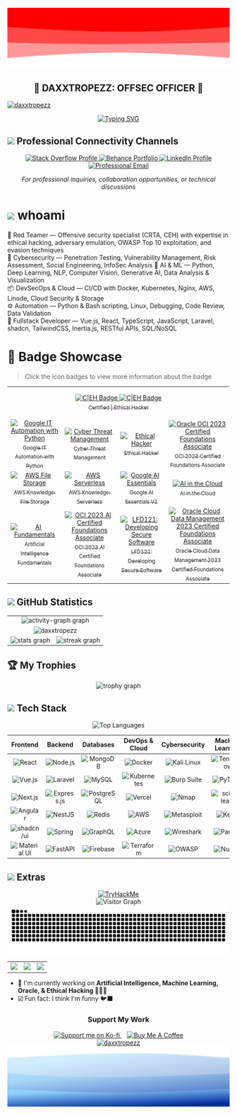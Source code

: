 <!-- ============================== -->
<!--         MAIN SECTION          -->
<!-- ============================== -->

<p align="center">
<!--   <img src="https://raw.githubusercontent.com/Daxxtropezz/daxxtropezz/f0fc405636a24dcd824a74946e5aabb469613875/assets/images/header.svg" alt="Header" /> -->
  <img src="https://raw.githubusercontent.com/Daxxtropezz/daxxtropezz/e6c8b922647258c262bf8e87a414d404bbc31008/assets/images/rta-up.svg" alt="Header" />
  <h2 align="center">🔴 DAXXTROPEZZ: OFFSEC OFFICER 🔴</h2> 
</p>
 
<!-- ============================== -->
<!--         PROFILE COVER         -->
<!-- ============================== -->

<a href="https://daxxtropezz.vercel.app">
  <img src="https://github.com/user-attachments/assets/d51b8e4f-f936-45b2-8151-08d748ab4a78" alt="daxxtropezz" />
</a>

<p align="center">
  <a href="https://daxxtropezz.vercel.app">
    <!-- 2067EDFF, FF0000 -->
    <img src="https://readme-typing-svg.herokuapp.com?font=Old%20English%20Text%20MT&weight=500&size=23&pause=1000&color=FF0000&background=FFFFFF00&center=true&random=true&lines=Hallo,+I'm+Daxxtropezz+%F0%9F%98%8E;I'm+a+Developer+%F0%9F%91%A8%F0%9F%8F%BB%E2%80%8D%F0%9F%92%BB;%F0%9F%90%B1%E2%80%8D%F0%9F%9A%80+Welcome+to+my+Github+Profile+%F0%9F%90%B1%E2%80%8D%F0%9F%9A%80;You+can+call+me+Hale%2FPaul%2FJP+%F0%9F%A4%97" alt="Typing SVG" />
  </a>
</p>

<!-- ============================== -->
<!--       PROFESSIONAL NETWORK    -->
<!-- ============================== -->

## <img src="https://media.giphy.com/media/jSKBmKkvo2dPQQtsR1/giphy.gif" width="35"> Professional Connectivity Channels

<p align="center">
  <a href="https://stackoverflow.com/users/21004406" target="_blank" rel="noopener noreferrer">
    <img src="https://img.shields.io/badge/stackoverflow-white?style=for-the-badge&logo=stackoverflow&logoColor=F58025" alt="Stack Overflow Profile" />
  </a>
  <a href="https://www.behance.net/daxxtropezz" target="_blank" rel="noopener noreferrer">
    <img src="https://img.shields.io/badge/behance-1769FF?style=for-the-badge&logo=behance&logoColor=white" alt="Behance Portfolio" />
  </a>
  <a href="https://linkedin.com/in/daxxtropezz" target="_blank" rel="noopener noreferrer">
    <img src="https://img.shields.io/badge/linkedin-00CBC6?style=for-the-badge&logo=leagueoflegends&logoColor=black" alt="LinkedIn Profile" />
  </a>
  <a href="mailto:miraflores.john@gmail.com" target="_blank" rel="noopener noreferrer">
    <img src="https://img.shields.io/badge/gmail-EA4335?style=for-the-badge&logo=gmail&logoColor=white" alt="Professional Email" />
  </a>
</p>

<p align="center">
  <i>For professional inquiries, collaboration opportunities, or technical discussions</i>
</p>

<p align="center">
  
# <img src="https://media.giphy.com/media/v1.Y2lkPTc5MGI3NjExODRpMzIwYXpkbXRweXZhbHVvY3YwZ2NoYmJ2M2N4MzZ3NXpuNmxxeSZlcD12MV9pbnRlcm5hbF9naWZfYnlfaWQmY3Q9cw/WFZvB7VIXBgiz3oDXE/giphy.gif" width="30"> whoami

🔴 Red Teamer — Offensive security specialist (CRTA, CEH) with expertise in ethical hacking, adversary emulation, OWASP Top 10 exploitation, and evasion techniques<br>
🔐 Cybersecurity — Penetration Testing, Vulnerability Management, Risk Assessment, Social Engineering, InfoSec Analysis
🤖 AI & ML — Python, Deep Learning, NLP, Computer Vision, Generative AI, Data Analysis & Visualization<br>
📦 DevSecOps & Cloud — CI/CD with Docker, Kubernetes, Nginx, AWS, Linode, Cloud Security & Storage<br>
⚙️ Automation — Python & Bash scripting, Linux, Debugging, Code Review, Data Validation<br>
🧠 Fullstack Developer — Vue.js, React, TypeScript, JavaScript, Laravel, shadcn, TailwindCSS, Inertia.js, RESTful APIs, SQL/NoSQL<br>

<!-- ⦿ &#8287; 🟣 Purple Teamer — Bridging offensive (ethical hacking, dorking, Shodan, honeypot evasion) and defensive tactics (threat management, secure coding, incident response)<br> -->
</p>

<!-- ============================== -->
<!--        BADGE SHOWCASE         -->
<!-- ============================== -->

# 🏅 Badge Showcase

> Click the icon badges to view more information about the badge

<table>
    <tr>
        <td align="center" colspan="4">
         <p>
              <a href="https://www.credly.com/users/daxxtropezz" target="_blank">
                <img src="https://github.com/user-attachments/assets/febb3f4e-d5ee-43b9-bbf1-64f03286bb03" alt="C|EH Badge" width="50"/>
              </a>
              <a href="https://www.credential.net/group/245161" target="_blank">
                  <img src="https://raw.githubusercontent.com/Daxxtropezz/daxxtropezz/refs/heads/main/assets/images/17043567286076012013649409456004.png" alt="C|EH Badge" width="50"/>
                  <br/>
                  <sub>Certified | Ethical Hacker</sub>
              </a>
         </p>
        </td>
    </tr>
  <tr>
    <td align="center">
      <a href="https://www.credly.com/badges/18786d96-f15d-42a8-adbb-2dbcd0c417e6" target="_blank">
        <img src="https://images.credly.com/size/340x340/images/efbdc0d6-b46e-4e3c-8cf8-2314d8a5b971/GCC_badge_python_1000x1000.png" alt="Google IT Automation with Python" width="80"/><br/>
        <sub>Google IT Automation with Python</sub>
      </a>
    </td>
    <td align="center">
      <a href="https://www.credly.com/badges/371fcf0d-e1da-40c7-b585-70abf07e1771" target="_blank">
        <img src="https://images.credly.com/size/340x340/images/5d5ac32b-d239-42b8-9665-8a921dc3ab47/image.png" alt="Cyber Threat Management" width="80"/><br/>
        <sub>Cyber Threat Management</sub>
      </a>
    </td>
    <td align="center">
      <a href="https://www.credly.com/badges/88b30c05-4fce-4490-8bed-e5e129c402b3" target="_blank">
        <img src="https://images.credly.com/size/340x340/images/242902b5-f527-42ad-865e-977c9e1b5b58/image.png" alt="Ethical Hacker" width="80"/><br/>
        <sub>Ethical Hacker</sub>
      </a>
    </td>
    <td align="center">
      <a href="https://catalog-education.oracle.com/ords/certview/sharebadge?id=E9B5F0FC2ACA357D1380D96F36D0A50CD4FEEBB47AB7B80BF0B37AFCB85350BE" target="_blank">
        <img src="https://images.credly.com/size/80x80/images/19c13f68-87b8-4a14-9339-c1ee8ede8289/OCIF2023CA_cached_image_20250612-27-gaqg0p.png" alt="Oracle OCI 2023 Certified Foundations Associate" width="80"/><br/>
        <sub>OCI 2023 Certified Foundations Associate</sub>
      </a>
    </td>
  </tr>
  <tr>
    <td align="center">
      <a href="https://www.credly.com/badges/4b674fec-36a9-4fca-a448-6c8da710beca" target="_blank">
        <img src="https://images.credly.com/size/80x80/images/a894153e-1762-4870-83b9-150ff294d7fb/image.png" alt="AWS File Storage" width="80"/><br/>
        <sub>AWS Knowledge: File Storage</sub>
      </a>
    </td>
    <td align="center">
      <a href="https://www.credly.com/badges/9eb5ca39-e640-498c-b47e-d65a7df057a8" target="_blank">
        <img src="https://images.credly.com/size/80x80/images/e07c6cc4-b737-4d7e-8ce8-66b6b7a60367/image.png" alt="AWS Serverless" width="80"/><br/>
        <sub>AWS Knowledge: Serverless</sub>
      </a>
    </td>
    <td align="center">
      <a href="https://www.credly.com/badges/f16e093b-f86d-4dd5-8dbd-7f1909025bc4" target="_blank">
        <img src="https://images.credly.com/images/ea3eec65-ddad-4242-9c59-1defac0fa2d9/image.png" alt="Google AI Essentials" width="80"/><br/>
        <sub>Google AI Essentials V1</sub>
      </a>
    </td>
    <td align="center">
      <a href="https://www.credly.com/badges/7ae51259-5300-4f74-b89d-c1cb018a6cc0" target="_blank">
        <img src="https://images.credly.com/size/80x80/images/ed0b623e-8152-4a9b-8d09-0cc8a7ad72ad/image.png" alt="AI in the Cloud" width="80"/><br/>
        <sub>AI in the Cloud</sub>
      </a>
    </td>
  </tr>
  <tr>
    <td align="center">
      <a href="https://www.credly.com/badges/26d5e8e7-a5ba-4e8c-ab22-443110d9880b" target="_blank">
        <img src="https://images.credly.com/images/82b908e1-fdcd-4785-9d32-97f11ccbcf08/image.png" alt="AI Fundamentals" width="80"/><br/>
        <sub>Artificial Intelligence Fundamentals</sub>
      </a>
    </td>
    <td align="center">
      <a href="https://catalog-education.oracle.com/ords/certview/sharebadge?id=60DE96D475A67F768EF6AF98455FCB627DCCF50539C4856EA62574994B0BEF12" target="_blank">
        <img src="https://images.credly.com/images/e9d09fc5-54ae-4e21-a292-aade389e3dd0/OCI23AIFCA_cached_image_20250612-25-qoxleo.png" alt="OCI 2023 AI Certified Foundations Associate" width="80"/><br/>
        <sub>OCI 2023 AI Certified Foundations Associate</sub>
      </a>
    </td>
    <td align="center">
      <a href="https://www.credly.com/badges/e8ea1e5e-5f8e-429c-a401-d783a222eea2" target="_blank">
        <img src="https://images.credly.com/size/80x80/images/ee986187-6637-45e9-8184-8382dc117432/blob" alt="LFD121: Developing Secure Software" width="80"/><br/>
        <sub>LFD121: Developing Secure Software</sub>
      </a>
    </td>
    <td align="center">
      <a href="https://catalog-education.oracle.com/ords/certview/sharebadge?id=18C2C78E8452C38A2ED58E35D074D5B99131FE91C03CE3265A4605AE7B370B74" target="_blank">
        <img src="https://images.credly.com/size/80x80/images/dd3dee07-5dfd-4403-821d-9c027f3a758a/OCDMF2023_cached_image_20250612-28-jkupiy.png" alt="Oracle Cloud Data Management 2023 Certified Foundations Associate" width="80"/><br/>
        <sub>Oracle Cloud Data Management 2023 Certified Foundations Associate</sub>
      </a>
    </td>
  </tr>
</table>

<!-- ============================== -->
<!--     GITHUB ACTIVITY STATS     -->
<!-- ============================== -->

## <img src="https://media.giphy.com/media/v1.Y2lkPTc5MGI3NjExeGx0NDVzamx6aXAxd3U2ZnVpb3h4Mm8yeTE3ZGRieTZuc3Jnd3NvbCZlcD12MV9pbnRlcm5hbF9naWZfYnlfaWQmY3Q9cw/uhWLu2lsU0rfLiwYlI/giphy.gif" width="40"> GitHub Statistics

<table align="center" width="100%">
  <tr>
    <td colspan="2" align="center">
      <!-- 2650C0, FF0000 -->
      <img src="https://github-readme-activity-graph.vercel.app/graph?username=daxxtropezz&radius=8&theme=react&area=true&order=5&hide_title=true&hide_border=true&bg_color=0D1117&color=a8cbff&line=FF0000&point=ffffff&area_color=000" height="300" alt="activity-graph graph"/>
    </td>
  </tr>
  <tr>
    <td colspan="2" align="center">
      <img src="https://repobeats.axiom.co/api/embed/7318c4aa8418d534269ac626a70f17412b67b3bf.svg" alt="daxxtropezz" />
    </td>
  </tr>
  <tr>
    <td align="center">
      <!-- 2650C0, FF0000 -->
      <img src="https://github-readme-stats.vercel.app/api?username=daxxtropezz&theme=github-dark-blue&bg_color=0d1117&title_color=a8cbff&icon_color=ffffff&text_color=FF0000&hide_title=true&hide_rank=false&show_icons=true&include_all_commits=true&count_private=true&disable_animations=false&locale=en&hide_border=true&order=1&hide=issues&rank_icon=github" alt="stats graph"/>
    </td>
    <td align="center">
      <!-- 2650C0, FF0000 -->
      <img src="https://github-readme-streak-stats.herokuapp.com/?user=daxxtropezz&theme=github-dark-blue&mode=daily&exclude_days=Sun%2CSat&hide_border=true&stroke=FF0000" alt="streak graph"/>
    </td>
  </tr>
</table>

<!-- ============================== -->
<!--            TROPHIES           -->
<!-- ============================== -->

## 🏆 My Trophies

<p align="center">
<img src="https://github-profile-trophy.vercel.app?username=daxxtropezz&theme=algolia&column=5&row=1&margin-w=5&margin-h=5&no-bg=true&no-frame=true&order=4" alt="trophy graph"  />
</p>

<!-- ============================== -->
<!--      SKILLS & TECHNOLOGIES    -->
<!-- ============================== -->

## <img src="https://media.giphy.com/media/v1.Y2lkPTc5MGI3NjExODRpMzIwYXpkbXRweXZhbHVvY3YwZ2NoYmJ2M2N4MzZ3NXpuNmxxeSZlcD12MV9pbnRlcm5hbF9naWZfYnlfaWQmY3Q9cw/WFZvB7VIXBgiz3oDXE/giphy.gif" width="30"> Tech Stack

<p align="center">
    <img src="https://github-readme-stats.vercel.app/api/top-langs?username=daxxtropezz&hide_title=true&layout=compact&hide_border=true&bg_color=00000000&hide_progress=true&langs_count=12&exclude_repo=NyansLostInSpace,enrollment-system,online_shopping_system,daxxtropezz,skill-icons,FourcadeGames,daxxtropezz.vercel.app,employee-system" alt="Top Languages"/>
</p>

<div align="center">

|                                                    Frontend                                                     |                                                          Backend                                                          |                                                       Databases                                                        |                                                    DevOps & Cloud                                                     |                                                   Cybersecurity                                                   |                                                        Machine Learning                                                         |
| :-------------------------------------------------------------------------------------------------------------: | :-----------------------------------------------------------------------------------------------------------------------: | :--------------------------------------------------------------------------------------------------------------------: | :-------------------------------------------------------------------------------------------------------------------: | :---------------------------------------------------------------------------------------------------------------: | :-----------------------------------------------------------------------------------------------------------------------------: |
|  ![React](https://img.shields.io/badge/react-%2320232a.svg?style=for-the-badge&logo=react&logoColor=%2361DAFB)  |      ![Node.js](https://img.shields.io/badge/node.js-339933.svg?style=for-the-badge&logo=nodedotjs&logoColor=white)       |    ![MongoDB](https://img.shields.io/badge/MongoDB-%234ea94b.svg?style=for-the-badge&logo=mongodb&logoColor=white)     |     ![Docker](https://img.shields.io/badge/docker-%230db7ed.svg?style=for-the-badge&logo=docker&logoColor=white)      | ![Kali Linux](https://img.shields.io/badge/Kali_Linux-557C94?style=for-the-badge&logo=kali-linux&logoColor=white) |    ![TensorFlow](https://img.shields.io/badge/TensorFlow-%23FF6F00.svg?style=for-the-badge&logo=TensorFlow&logoColor=white)     |
|   ![Vue.js](https://img.shields.io/badge/vue.js-4FC08D.svg?style=for-the-badge&logo=vuedotjs&logoColor=white)   |       ![Laravel](https://img.shields.io/badge/laravel-FF2D20.svg?style=for-the-badge&logo=laravel&logoColor=white)        |         ![MySQL](https://img.shields.io/badge/mysql-4479A1.svg?style=for-the-badge&logo=mysql&logoColor=white)         | ![Kubernetes](https://img.shields.io/badge/kubernetes-326CE5.svg?style=for-the-badge&logo=kubernetes&logoColor=white) | ![Burp Suite](https://img.shields.io/badge/Burp_Suite-000000?style=for-the-badge&logo=burp-suite&logoColor=white) |         ![PyTorch](https://img.shields.io/badge/PyTorch-%23EE4C2C.svg?style=for-the-badge&logo=PyTorch&logoColor=white)         |
|    ![Next.js](https://img.shields.io/badge/Next.js-000000?style=for-the-badge&logo=next.js&logoColor=white)     | ![Express.js](https://img.shields.io/badge/express.js-%23404d59.svg?style=for-the-badge&logo=express&logoColor=%2361DAFB) | ![PostgreSQL](https://img.shields.io/badge/postgres-%23316192.svg?style=for-the-badge&logo=postgresql&logoColor=white) |     ![Vercel](https://img.shields.io/badge/vercel-%23000000.svg?style=for-the-badge&logo=vercel&logoColor=white)      |          ![Nmap](https://img.shields.io/badge/Nmap-000000?style=for-the-badge&logo=nmap&logoColor=white)          | ![scikit-learn](https://img.shields.io/badge/scikit--learn-%23F7931E.svg?style=for-the-badge&logo=scikit-learn&logoColor=white) |
| ![Angular](https://img.shields.io/badge/angular-%23DD0031.svg?style=for-the-badge&logo=angular&logoColor=white) |       ![NestJS](https://img.shields.io/badge/nestjs-%23E0234E.svg?style=for-the-badge&logo=nestjs&logoColor=white)        |       ![Redis](https://img.shields.io/badge/redis-%23DD0031.svg?style=for-the-badge&logo=redis&logoColor=white)        |      ![AWS](https://img.shields.io/badge/AWS-%23FF9900.svg?style=for-the-badge&logo=amazon-aws&logoColor=white)       | ![Metasploit](https://img.shields.io/badge/Metasploit-000000?style=for-the-badge&logo=metasploit&logoColor=white) |            ![Keras](https://img.shields.io/badge/Keras-%23D00000.svg?style=for-the-badge&logo=Keras&logoColor=white)            |
|   ![shadcn/ui](https://img.shields.io/badge/shadcn/ui-000000?style=for-the-badge&logo=react&logoColor=white)    |       ![Spring](https://img.shields.io/badge/spring-%236DB33F.svg?style=for-the-badge&logo=spring&logoColor=white)        |       ![GraphQL](https://img.shields.io/badge/-GraphQL-E10098?style=for-the-badge&logo=graphql&logoColor=white)        |  ![Azure](https://img.shields.io/badge/azure-%230072C6.svg?style=for-the-badge&logo=microsoftazure&logoColor=white)   |  ![Wireshark](https://img.shields.io/badge/Wireshark-1679A7?style=for-the-badge&logo=wireshark&logoColor=white)   |          ![Pandas](https://img.shields.io/badge/pandas-%23150458.svg?style=for-the-badge&logo=pandas&logoColor=white)           |
| ![Material UI](https://img.shields.io/badge/Material%20UI-007FFF?style=for-the-badge&logo=mui&logoColor=white)  |                 ![FastAPI](https://img.shields.io/badge/FastAPI-005571?style=for-the-badge&logo=fastapi)                  |      ![Firebase](https://img.shields.io/badge/Firebase-039BE5?style=for-the-badge&logo=Firebase&logoColor=white)       | ![Terraform](https://img.shields.io/badge/terraform-%235835CC.svg?style=for-the-badge&logo=terraform&logoColor=white) |        ![OWASP](https://img.shields.io/badge/OWASP-000000?style=for-the-badge&logo=owasp&logoColor=white)         |            ![NumPy](https://img.shields.io/badge/numpy-%23013243.svg?style=for-the-badge&logo=numpy&logoColor=white)            |

</div>

<!-- ============================== -->
<!--             QUOTES            -->
<!-- ============================== -->

## <img src="https://media.giphy.com/media/v1.Y2lkPTc5MGI3NjExZjA2M2cxNm40cjVxOG10djV3ZDNlMDdxOXZ6NHBtcTZ5OXplNzJyeSZlcD12MV9pbnRlcm5hbF9naWZfYnlfaWQmY3Q9cw/hS42TuYYnANLFR9IRQ/giphy.gif" width="35"> Extras

<div align="center">
  <a href="https://tryhackme.com/p/daxxtropezz"><img src="https://tryhackme-badges.s3.amazonaws.com/daxxtropezz.png" alt="TryHackMe" /></a><br/>
  <img src="https://komarev.com/ghpvc/?username=daxxtropezz&label=Guests&color=150458&style=flat-square&base=23&abbreviated=true" alt="Visitor Graph">
  <img src="https://raw.githubusercontent.com/Daxxtropezz/daxxtropezz/main/latest-contribution.svg">
  <table align="center" height="100%"> 
    <tr>
      <td align="center">
        <!-- algolia -->
        <img src="https://quotes-github-readme.vercel.app/api?type=vertical&backgroundColor=FFFFFF00&theme=algolia&quote=Programming%20isn't%20about%20what%20you%20know;%20it's%20about%20what%20you%20can%20figure%20out.&author=Chris%20Pine">
      </td>
      <td align="center">
        <img src="https://quotes-github-readme.vercel.app/api?type=vertical&backgroundColor=FFFFFF00&theme=dark&quoteColor=FF0000&quote=Why%20did%20the%20developer%20go%20broke?%20Because%20he%20used%20up%20all%20his%20cache">
      </td>
      <td align="center">
        <img src="https://quotes-github-readme.vercel.app/api?type=vertical&backgroundColor=FFFFFF00&theme=dark&quoteColor=FF0000&quote=It's%20funny%20how%20sometimes%20the%20people%20you'd%20take%20a%20bullet%20for,%20are%20the%20ones%20behind%20the%20trigger">
      </td>
    </tr>
  </table>  
</div>

<!-- ============================== -->
<!--         FUN FACTS & FOOTER    -->
<!-- ============================== -->

- 🏢 I'm currently working on **Artificial Intelligence, Machine Learning, Oracle, & Ethical Hacking 🧑🏻‍💻**<br>
- ☑️ Fun fact: I think I'm funny 🐦‍⬛<br>

<div align="center">
  <h3 align="center">Support My Work</h3>
  
  <div>
    <a href="https://ko-fi.com/daxxtropezz">
      <img height='50' src='https://storage.ko-fi.com/cdn/kofi5.png?v=3' alt='Support me on Ko-fi' />
    </a>
    &nbsp;&nbsp;
    <a href="https://www.buymeacoffee.com/daxxtropezz">
      <img height='50' src='https://cdn.buymeacoffee.com/buttons/v2/default-blue.png' alt='Buy Me A Coffee' />
    </a>
  </div>
  
  <a href="https://daxxtropezz.vercel.app">
    <img src="https://github.githubassets.com/assets/inbox-zero-dark-377cc25a227f.svg" alt="daxxtropezz" width="300" />
  </a>

  <picture>
    <source media="(prefers-color-scheme: dark)" srcset="https://raw.githubusercontent.com/Daxxtropezz/daxxtropezz/f0fc405636a24dcd824a74946e5aabb469613875/assets/images/footer.svg">
    <source media="(prefers-color-scheme: light)" srcset="https://raw.githubusercontent.com/Daxxtropezz/daxxtropezz/f0fc405636a24dcd824a74946e5aabb469613875/assets/images/footer.svg">
    <img src="https://raw.githubusercontent.com/Daxxtropezz/daxxtropezz/f0fc405636a24dcd824a74946e5aabb469613875/assets/images/footer.svg" alt="Footer" width="100%" />
  </picture>
</div>
